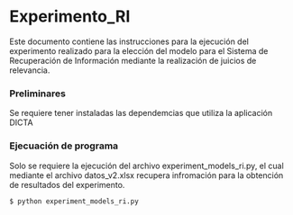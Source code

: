 # Experimento_RI
Este documento contiene las instrucciones para la ejecución del experimento realizado para la elección del modelo para el Sistema de Recuperación de Información mediante la realización de juicios de relevancia.

### Preliminares

Se requiere tener instaladas las dependemcias que utiliza la aplicación DICTA

### Ejecuación de programa

Solo se requiere la ejecución del archivo experiment_models_ri.py, el cual mediante el archivo datos_v2.xlsx recupera infromación para la obtención de resultados del experimento.

    $ python experiment_models_ri.py
 